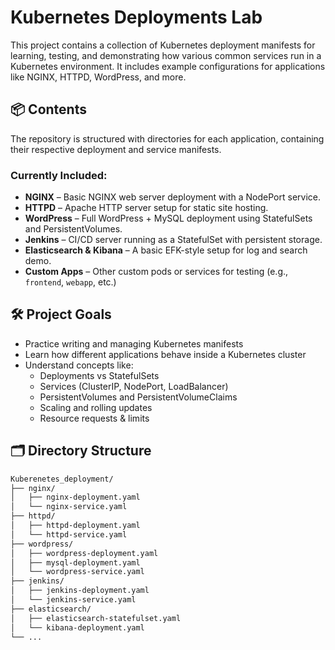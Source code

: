 # Kubernetes Deployments Lab

This project contains a collection of Kubernetes deployment manifests for learning, testing, and demonstrating how various common services run in a Kubernetes environment. It includes example configurations for applications like NGINX, HTTPD, WordPress, and more.

## 📦 Contents

The repository is structured with directories for each application, containing their respective deployment and service manifests.

### Currently Included:

- **NGINX** – Basic NGINX web server deployment with a NodePort service.
- **HTTPD** – Apache HTTP server setup for static site hosting.
- **WordPress** – Full WordPress + MySQL deployment using StatefulSets and PersistentVolumes.
- **Jenkins** – CI/CD server running as a StatefulSet with persistent storage.
- **Elasticsearch & Kibana** – A basic EFK-style setup for log and search demo.
- **Custom Apps** – Other custom pods or services for testing (e.g., `frontend`, `webapp`, etc.)

## 🛠 Project Goals

- Practice writing and managing Kubernetes manifests
- Learn how different applications behave inside a Kubernetes cluster
- Understand concepts like:
  - Deployments vs StatefulSets
  - Services (ClusterIP, NodePort, LoadBalancer)
  - PersistentVolumes and PersistentVolumeClaims
  - Scaling and rolling updates
  - Resource requests & limits

## 🗂 Directory Structure

```bash
Kuberenetes_deployment/
├── nginx/
│   ├── nginx-deployment.yaml
│   └── nginx-service.yaml
├── httpd/
│   ├── httpd-deployment.yaml
│   └── httpd-service.yaml
├── wordpress/
│   ├── wordpress-deployment.yaml
│   ├── mysql-deployment.yaml
│   └── wordpress-service.yaml
├── jenkins/
│   ├── jenkins-deployment.yaml
│   └── jenkins-service.yaml
├── elasticsearch/
│   ├── elasticsearch-statefulset.yaml
│   └── kibana-deployment.yaml
└── ...

